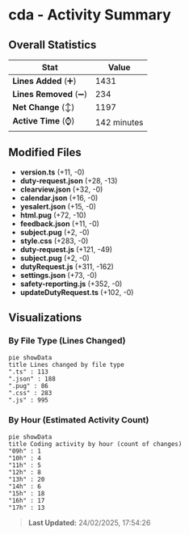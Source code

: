 # cda - Activity Summary 

## Overall Statistics

| Stat                   | Value                                                             |
| ---------------------- | ----------------------------------------------------------------- |
| **Lines Added** (➕)   | 1431                                          |
| **Lines Removed** (➖) | 234                                        |
| **Net Change** (↕)    | 1197                |
| **Active Time** (⌚)   | 142 minutes |


## Modified Files
- **version.ts** (+11, -0)
- **duty-request.json** (+28, -13)
- **clearview.json** (+32, -0)
- **calendar.json** (+16, -0)
- **yesalert.json** (+15, -0)
- **html.pug** (+72, -10)
- **feedback.json** (+11, -0)
- **subject.pug** (+2, -0)
- **style.css** (+283, -0)
- **duty-request.js** (+121, -49)
- **subject.pug** (+2, -0)
- **dutyRequest.js** (+311, -162)
- **settings.json** (+73, -0)
- **safety-reporting.js** (+352, -0)
- **updateDutyRequest.ts** (+102, -0)

## Visualizations

### By File Type (Lines Changed)

```mermaid
pie showData
title Lines changed by file type
".ts" : 113
".json" : 188
".pug" : 86
".css" : 283
".js" : 995
```

### By Hour (Estimated Activity Count)

```mermaid
pie showData
title Coding activity by hour (count of changes)
"09h" : 1
"10h" : 4
"11h" : 5
"12h" : 8
"13h" : 20
"14h" : 6
"15h" : 18
"16h" : 17
"17h" : 13
```


> **Last Updated:** 24/02/2025, 17:54:26